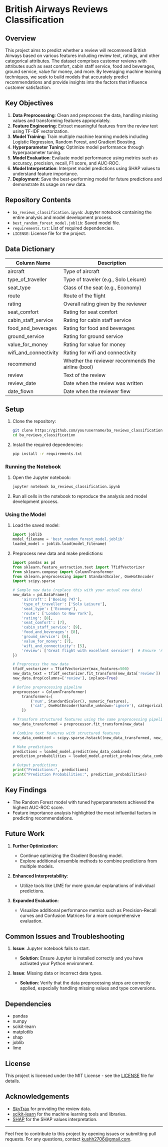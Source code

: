 # British Airways Reviews Classification

## Overview

This project aims to predict whether a review will recommend British Airways based on various features including review text, ratings, and other categorical attributes. The dataset comprises customer reviews with attributes such as seat comfort, cabin staff service, food and beverages, ground service, value for money, and more. By leveraging machine learning techniques, we seek to build models that accurately predict recommendations and provide insights into the factors that influence customer satisfaction.

## Key Objectives

1. **Data Preprocessing**: Clean and preprocess the data, handling missing values and transforming features appropriately.
2. **Feature Engineering**: Extract meaningful features from the review text using TF-IDF vectorization.
3. **Model Training**: Train multiple machine learning models including Logistic Regression, Random Forest, and Gradient Boosting.
4. **Hyperparameter Tuning**: Optimize model performance through hyperparameter tuning.
5. **Model Evaluation**: Evaluate model performance using metrics such as accuracy, precision, recall, F1 score, and AUC-ROC.
6. **Model Interpretation**: Interpret model predictions using SHAP values to understand feature importance.
7. **Deployment**: Save the best-performing model for future predictions and demonstrate its usage on new data.

## Repository Contents

- `ba_reviews_classification.ipynb`: Jupyter notebook containing the entire analysis and model development process.
- `best_random_forest_model.joblib`: Saved model file.
- `requirements.txt`: List of required dependencies.
- `LICENSE`: License file for the project.

## Data Dictionary

| Column Name            | Description                                      |
|------------------------|--------------------------------------------------|
| aircraft               | Type of aircraft                                 |
| type_of_traveller      | Type of traveler (e.g., Solo Leisure)            |
| seat_type              | Class of the seat (e.g., Economy)                |
| route                  | Route of the flight                              |
| rating                 | Overall rating given by the reviewer             |
| seat_comfort           | Rating for seat comfort                          |
| cabin_staff_service    | Rating for cabin staff service                   |
| food_and_beverages     | Rating for food and beverages                    |
| ground_service         | Rating for ground service                        |
| value_for_money        | Rating for value for money                       |
| wifi_and_connectivity  | Rating for wifi and connectivity                 |
| recommend              | Whether the reviewer recommends the airline (bool) |
| review                 | Text of the review                               |
| review_date            | Date when the review was written                 |
| date_flown             | Date when the reviewer flew                      |

## Setup

1. Clone the repository:
    ```bash
    git clone https://github.com/yourusername/ba_reviews_classification.git
    cd ba_reviews_classification
    ```

2. Install the required dependencies:
    ```bash
    pip install -r requirements.txt
    ```

### Running the Notebook

1. Open the Jupyter notebook:
    ```bash
    jupyter notebook ba_reviews_classification.ipynb
    ```

2. Run all cells in the notebook to reproduce the analysis and model development process.

### Using the Model

1. Load the saved model:
    ```python
    import joblib
    model_filename = 'best_random_forest_model.joblib'
    loaded_model = joblib.load(model_filename)
    ```

2. Preprocess new data and make predictions:
    ```python
    import pandas as pd
    from sklearn.feature_extraction.text import TfidfVectorizer
    from sklearn.compose import ColumnTransformer
    from sklearn.preprocessing import StandardScaler, OneHotEncoder
    import scipy.sparse

    # Sample new data (replace this with your actual new data)
    new_data = pd.DataFrame({
        'aircraft': ['Boeing 747'],
        'type_of_traveller': ['Solo Leisure'],
        'seat_type': ['Economy'],
        'route': ['London to New York'],
        'rating': [8],
        'seat_comfort': [7],
        'cabin_staff_service': [9],
        'food_and_beverages': [8],
        'ground_service': [6],
        'value_for_money': [7],
        'wifi_and_connectivity': [5],
        'review': ['Great flight with excellent service!']  # Ensure 'review' column is present
    })

    # Preprocess the new data
    tfidf_vectorizer = TfidfVectorizer(max_features=500)
    new_data_text = tfidf_vectorizer.fit_transform(new_data['review'])
    new_data.drop(columns=['review'], inplace=True)

    # Define preprocessing pipeline
    preprocessor = ColumnTransformer(
        transformers=[
            ('num', StandardScaler(), numeric_features),
            ('cat', OneHotEncoder(handle_unknown='ignore'), categorical_features)
        ])

    # Transform structured features using the same preprocessing pipeline
    new_data_transformed = preprocessor.fit_transform(new_data)

    # Combine text features with structured features
    new_data_combined = scipy.sparse.hstack((new_data_transformed, new_data_text))

    # Make predictions
    predictions = loaded_model.predict(new_data_combined)
    prediction_probabilities = loaded_model.predict_proba(new_data_combined)[:, 1]

    # Output predictions
    print("Predictions:", predictions)
    print("Prediction Probabilities:", prediction_probabilities)
    ```

## Key Findings

- The Random Forest model with tuned hyperparameters achieved the highest AUC-ROC score.
- Feature importance analysis highlighted the most influential factors in predicting recommendations.

## Future Work

1. **Further Optimization**:
    - Continue optimizing the Gradient Boosting model.
    - Explore additional ensemble methods to combine predictions from multiple models.

2. **Enhanced Interpretability**:
    - Utilize tools like LIME for more granular explanations of individual predictions.

3. **Expanded Evaluation**:
    - Visualize additional performance metrics such as Precision-Recall curves and Confusion Matrices for a more comprehensive evaluation.

## Common Issues and Troubleshooting

1. **Issue**: Jupyter notebook fails to start.
   - **Solution**: Ensure Jupyter is installed correctly and you have activated your Python environment.

2. **Issue**: Missing data or incorrect data types.
   - **Solution**: Verify that the data preprocessing steps are correctly applied, especially handling missing values and type conversions.

## Dependencies

- pandas
- numpy
- scikit-learn
- matplotlib
- shap
- joblib
- lime

## License

This project is licensed under the MIT License - see the [LICENSE](License.txt) file for details.

## Acknowledgements

- [SkyTrax](https://www.airlinequality.com/) for providing the review data.
- [scikit-learn](https://scikit-learn.org/stable/) for the machine learning tools and libraries.
- [SHAP](https://github.com/slundberg/shap) for the SHAP values interpretation.

---

Feel free to contribute to this project by opening issues or submitting pull requests. For any questions, contact [kushh2706@gmail.com](mailto:kushh2706@gmail.com).
